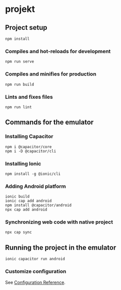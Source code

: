 # projekt

## Project setup
```
npm install
```

### Compiles and hot-reloads for development
```
npm run serve
```

### Compiles and minifies for production
```
npm run build
```

### Lints and fixes files
```
npm run lint
```

## Commands for the emulator

### Installing Capacitor
```
npm i @capacitor/core
npm i -D @capacitor/cli
```

### Installing Ionic
```
npm install -g @ionic/cli
```

### Adding Android platform
```
ionic build
ionic cap add android
npm install @capacitor/android
npx cap add android
```

### Synchronizing web code with native project
```
npx cap sync
```

## Running the project in the emulator
```
ionic capacitor run android
```

### Customize configuration
See [Configuration Reference](https://cli.vuejs.org/config/).

